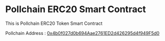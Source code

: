 # Pollchain ERC20 Smart Contract

This is Pollchain ERC20 Token Smart Contract

Pollchain Address : [0x4b0f027d0b694Aae2761ED2d426295d4f949F5d0](https://etherscan.io/token/0x4b0f027d0b694aae2761ed2d426295d4f949f5d0)
